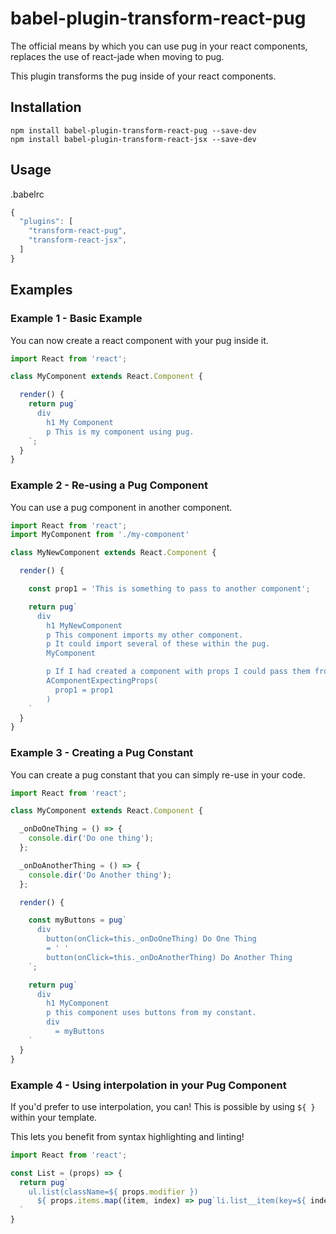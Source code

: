 # babel-plugin-transform-react-pug

The official means by which you can use pug in your react components, replaces the use of react-jade when moving to pug.

This plugin transforms the pug inside of your react components.

## Installation
```
npm install babel-plugin-transform-react-pug --save-dev
npm install babel-plugin-transform-react-jsx --save-dev
```
## Usage
.babelrc
```js
{
  "plugins": [
    "transform-react-pug",
    "transform-react-jsx",
  ]
}
```
## Examples

### Example 1 - Basic Example

You can now create a react component with your pug inside it.

```js
import React from 'react';

class MyComponent extends React.Component {

  render() {
    return pug`
      div
        h1 My Component
        p This is my component using pug.
    `;
  }
}
```

### Example 2 - Re-using a Pug Component

You can use a pug component in another component.

```js
import React from 'react';
import MyComponent from './my-component'

class MyNewComponent extends React.Component {

  render() {

    const prop1 = 'This is something to pass to another component';

    return pug`
      div
        h1 MyNewComponent
        p This component imports my other component.
        p It could import several of these within the pug.
        MyComponent

        p If I had created a component with props I could pass them from this component.
        AComponentExpectingProps(
          prop1 = prop1
        )
    `
  }
}
```

### Example 3 - Creating a Pug Constant

You can create a pug constant that you can simply re-use in your code.

```js
import React from 'react';

class MyComponent extends React.Component {

  _onDoOneThing = () => {
    console.dir('Do one thing');
  };

  _onDoAnotherThing = () => {
    console.dir('Do Another thing');
  };

  render() {

    const myButtons = pug`
      div
        button(onClick=this._onDoOneThing) Do One Thing
        = ' '
        button(onClick=this._onDoAnotherThing) Do Another Thing
    `;

    return pug`
      div
        h1 MyComponent
        p this component uses buttons from my constant.
        div
          = myButtons
    `
  }
}
```

### Example 4 - Using interpolation in your Pug Component

If you'd prefer to use interpolation, you can! This is possible by using `${ }` within your template.

This lets you benefit from syntax highlighting and linting!

```js
import React from 'react';

const List = (props) => {
  return pug`
    ul.list(className=${ props.modifier })
      ${ props.items.map((item, index) => pug`li.list__item(key=${ index }) ${ item }` ) }
  `
}
```

